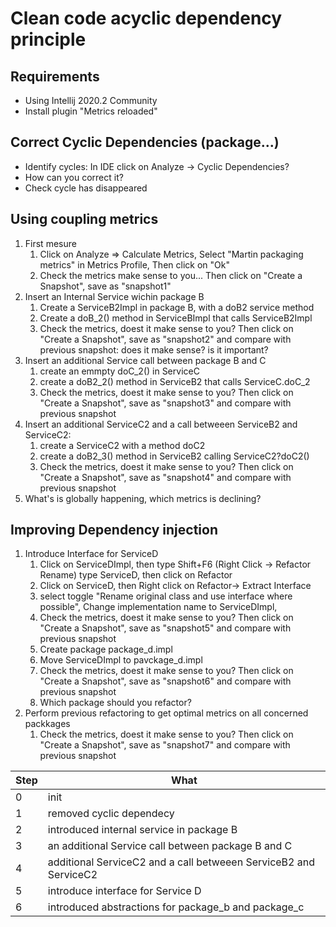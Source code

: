 # Clean code acyclic dependency principle

## Requirements
* Using Intellij 2020.2 Community
* Install plugin "Metrics reloaded"
 
##  Correct Cyclic Dependencies (package...)
* Identify cycles: In IDE click on Analyze -> Cyclic Dependencies?
* How can you correct it?
* Check cycle has disappeared

 ##  Using coupling metrics
1. First mesure
   1. Click on Analyze => Calculate Metrics, Select "Martin packaging metrics" in Metrics Profile, Then click on "Ok"
   1. Check the metrics make sense to you... Then click on "Create a Snapshot", save as "snapshot1"
1. Insert an Internal Service wichin package B
   1. Create a ServiceB2Impl in package B, with a doB2 service method
   1. Create a doB_2() method in ServiceBImpl that calls ServiceB2Impl 
   1. Check the metrics, doest it make sense to you? Then click on "Create a Snapshot", save as "snapshot2" and compare with previous snapshot:  does it make sense? is it important?
1. Insert an additional Service call between package B and C
   1. create an emmpty doC_2() in ServiceC
   1. create a doB2_2() method in ServiceB2 that calls ServiceC.doC_2
   1. Check the metrics, doest it make sense to you? Then click on "Create a Snapshot", save as "snapshot3" and compare with previous snapshot
1. Insert an additional ServiceC2 and a call betweeen ServiceB2 and ServiceC2:
   1. create a ServiceC2 with a method doC2
   1. create a doB2_3() method in ServiceB2 calling ServiceC2?doC2()
   1. Check the metrics, doest it make sense to you? Then click on "Create a Snapshot", save as "snapshot4" and compare with previous snapshot
1. What's is globally happening, which metrics is declining?
## Improving Dependency injection
1. Introduce Interface for ServiceD
   1. Click on ServiceDImpl, then type Shift+F6 (Right Click -> Refactor Rename) type ServiceD, then click on Refactor
   1. Click on ServiceD, then Right click on Refactor-> Extract Interface
   1. select toggle "Rename original class and use interface where possible", Change implementation name to ServiceDImpl, 
   1. Check the metrics, doest it make sense to you? Then click on "Create a Snapshot", save as "snapshot5" and compare with previous snapshot
   1. Create package package_d.impl
   1. Move ServiceDImpl to pavckage_d.impl
   1. Check the metrics, doest it make sense to you? Then click on "Create a Snapshot", save as "snapshot6" and compare with previous snapshot
   1. Which package should you refactor?
1. Perform previous refactoring to get optimal metrics on all concerned packkages
   1. Check the metrics, doest it make sense to you? Then click on "Create a Snapshot", save as "snapshot7" and compare with previous snapshot
  

Step|What
---|---
0|init
1|removed cyclic dependecy
2|introduced internal service in package B
3|an additional Service call between package B and C
4|additional ServiceC2 and a call betweeen ServiceB2 and ServiceC2
5|introduce interface for Service D
6|introduced abstractions for package_b and package_c                                                                                                                                                     
